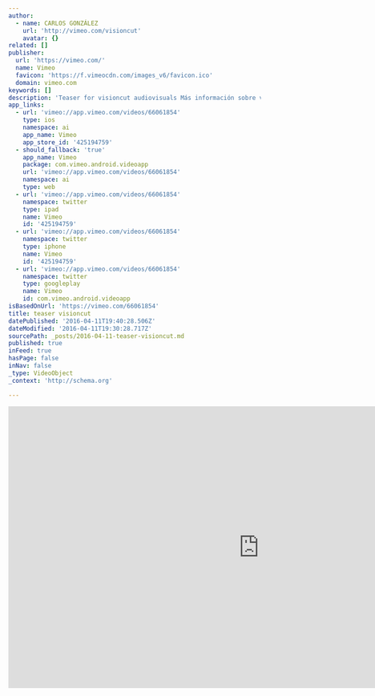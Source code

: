 ```yaml
---
author:
  - name: CARLOS GONZÁLEZ
    url: 'http://vimeo.com/visioncut'
    avatar: {}
related: []
publisher:
  url: 'https://vimeo.com/'
  name: Vimeo
  favicon: 'https://f.vimeocdn.com/images_v6/favicon.ico'
  domain: vimeo.com
keywords: []
description: 'Teaser for visioncut audiovisuals Más información sobre visioncut en: www.visioncut.es'
app_links:
  - url: 'vimeo://app.vimeo.com/videos/66061854'
    type: ios
    namespace: ai
    app_name: Vimeo
    app_store_id: '425194759'
  - should_fallback: 'true'
    app_name: Vimeo
    package: com.vimeo.android.videoapp
    url: 'vimeo://app.vimeo.com/videos/66061854'
    namespace: ai
    type: web
  - url: 'vimeo://app.vimeo.com/videos/66061854'
    namespace: twitter
    type: ipad
    name: Vimeo
    id: '425194759'
  - url: 'vimeo://app.vimeo.com/videos/66061854'
    namespace: twitter
    type: iphone
    name: Vimeo
    id: '425194759'
  - url: 'vimeo://app.vimeo.com/videos/66061854'
    namespace: twitter
    type: googleplay
    name: Vimeo
    id: com.vimeo.android.videoapp
isBasedOnUrl: 'https://vimeo.com/66061854'
title: teaser visioncut
datePublished: '2016-04-11T19:40:28.506Z'
dateModified: '2016-04-11T19:30:28.717Z'
sourcePath: _posts/2016-04-11-teaser-visioncut.md
published: true
inFeed: true
hasPage: false
inNav: false
_type: VideoObject
_context: 'http://schema.org'

---
```

<iframe src="https://cdn.embedly.com/widgets/media.html?src=https%3A%2F%2Fplayer.vimeo.com%2Fvideo%2F66061854&amp;url=https%3A%2F%2Fvimeo.com%2F66061854&amp;image=http%3A%2F%2Fi.vimeocdn.com%2Fvideo%2F437313266_1280.jpg&amp;key=b7d04c9b404c499eba89ee7072e1c4f7&amp;type=text%2Fhtml&amp;schema=vimeo" width="1000" height="563" scrolling="no" frameborder="0" allowfullscreen="allowfullscreen" style=""></iframe>